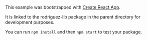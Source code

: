 This example was bootstrapped with [Create React App](https://github.com/facebook/create-react-app).

It is linked to the rodriguez-lib package in the parent directory for development purposes.

You can run `npm install` and then `npm start` to test your package.
